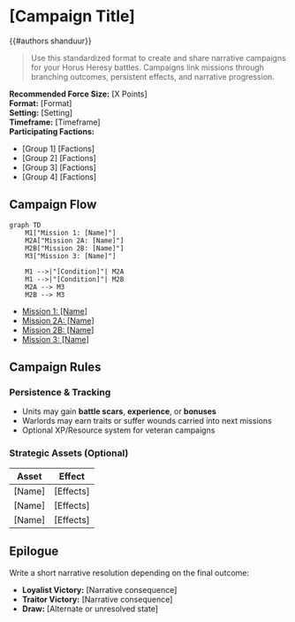 # [Campaign Title]

{{#authors shanduur}}

> Use this standardized format to create and share narrative campaigns for your Horus Heresy battles. Campaigns link missions through branching outcomes, persistent effects, and narrative progression.

**Recommended Force Size:** [X Points]  
**Format:** [Format]  
**Setting:** [Setting]  
**Timeframe:** [Timeframe]  
**Participating Factions:**  
- [Group 1] [Factions]
- [Group 2] [Factions]
- [Group 3] [Factions]
- [Group 4] [Factions]

## Campaign Flow

```mermaid
graph TD
    M1["Mission 1: [Name]"]
    M2A["Mission 2A: [Name]"]
    M2B["Mission 2B: [Name]"]
    M3["Mission 3: [Name]"]

    M1 -->|"[Condition]"| M2A
    M1 -->|"[Condition]"| M2B
    M2A --> M3
    M2B --> M3
```

- [Mission 1: [Name]](../mission-template/_index.md)
- [Mission 2A: [Name]](../mission-template/_index.md)
- [Mission 2B: [Name]](../mission-template/_index.md)
- [Mission 3: [Name]](../mission-template/_index.md)

## Campaign Rules

### Persistence & Tracking

* Units may gain **battle scars**, **experience**, or **bonuses**
* Warlords may earn traits or suffer wounds carried into next missions
* Optional XP/Resource system for veteran campaigns

### Strategic Assets (Optional)

| Asset  | Effect    |
| ------ | --------- |
| [Name] | [Effects] |
| [Name] | [Effects] |
| [Name] | [Effects] |

## Epilogue

Write a short narrative resolution depending on the final outcome:

* **Loyalist Victory:** [Narrative consequence]
* **Traitor Victory:** [Narrative consequence]
* **Draw:** [Alternate or unresolved state]
